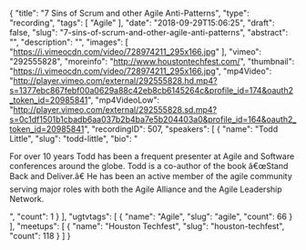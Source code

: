 {
  "title": "7 Sins of Scrum and other Agile Anti-Patterns",
  "type": "recording",
  "tags": [
    "Agile"
  ],
  "date": "2018-09-29T15:06:25",
  "draft": false,
  "slug": "7-sins-of-scrum-and-other-agile-anti-patterns",
  "abstract": "",
  "description": "",
  "images": [
    "https://i.vimeocdn.com/video/728974211_295x166.jpg"
  ],
  "vimeo": "292555828",
  "moreinfo": "http://www.houstontechfest.com/",
  "thumbnail": "https://i.vimeocdn.com/video/728974211_295x166.jpg",
  "mp4Video": "http://player.vimeo.com/external/292555828.hd.mp4?s=1377ebc867febf00a0629a88c42eb8cb6145264c&profile_id=174&oauth2_token_id=20985841",
  "mp4VideoLow": "http://player.vimeo.com/external/292555828.sd.mp4?s=0c1df1501b1cbadb6aa037b2b4ba7e5b204403a0&profile_id=164&oauth2_token_id=20985841",
  "recordingID": 507,
  "speakers": [
    {
      "name": "Todd Little",
      "slug": "todd-little",
      "bio": "<p>For over 10 years Todd has been a frequent presenter at Agile and Software conferences around the globe. Todd is a co-author of the book â€œStand Back and Deliver.â€ He has been an active member of the agile community serving major roles with both the Agile Alliance and the Agile Leadership Network.</p>",
      "count": 1
    }
  ],
  "ugtvtags": [
    {
      "name": "Agile",
      "slug": "agile",
      "count": 66
    }
  ],
  "meetups": [
    {
      "name": "Houston Techfest",
      "slug": "houston-techfest",
      "count": 118
    }
  ]
}